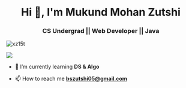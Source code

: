 <h1 align="center">Hi 👋, I'm Mukund Mohan Zutshi</h1>
<h3 align="center">CS Undergrad || Web Developer || Java</h3>

<p align="left"> <img src="https://komarev.com/ghpvc/?username=xz15t&label=Visitors&color=0eb410&style=flat-square" alt="xz15t" /> </p>

![](https://media.giphy.com/media/GRSnxyhJnPsaQy9YLn/giphy.gif)

- 🌱 I’m currently learning **DS & Algo**

- 📫 How to reach me **bszutshi05@gmail.com**
